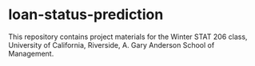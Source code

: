 # loan-status-prediction
This repository contains project materials for the Winter STAT 206 class, University of California, Riverside, A. Gary Anderson School of Management.
